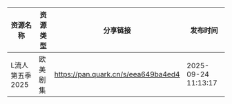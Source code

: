 | 资源名称       | 资源类型 | 分享链接                                | 发布时间                |
| ---------- | ---- | ----------------------------------- | ------------------- |
| L流人第五季2025 | 欧美剧集 | https://pan.quark.cn/s/eea649ba4ed4 | 2025-09-24 11:13:17 |
